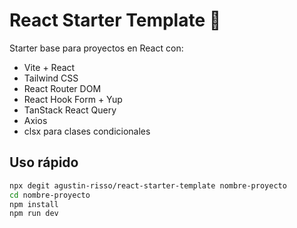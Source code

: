 # React Starter Template 🚀

Starter base para proyectos en React con:

- Vite + React
- Tailwind CSS
- React Router DOM
- React Hook Form + Yup
- TanStack React Query
- Axios
- clsx para clases condicionales

## Uso rápido

```bash
npx degit agustin-risso/react-starter-template nombre-proyecto
cd nombre-proyecto
npm install
npm run dev
```
